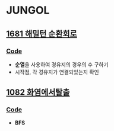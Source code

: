 # JUNGOL

## [1681 해밀턴 순환회로](http://jungol.co.kr/bbs/board.php?bo_table=pbank&wr_id=954&sca=99&sfl=wr_hit&stx=1681)
### [Code](https://github.com/ljiwoo59/Algorithm_Java/blob/master/JUNGOL/J1681.java)
* **순열**을 사용하여 경유지의 경우의 수 구하기
* 시작점, 각 경유지가 연결되있는지 확인

## [1082 화염에서탈출](http://jungol.co.kr/bbs/board.php?bo_table=pbank&wr_id=362&sca=99&sfl=wr_hit&stx=1082)
### [Code](https://github.com/ljiwoo59/Algorithm_Java/blob/master/JUNGOL/J1082.java)
* **BFS**
